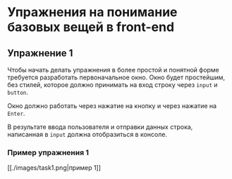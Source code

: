 # Упражнения на понимание базовых вещей в front-end

## Упражнение 1

Чтобы начать делать упражнения в более простой и понятной форме требуется разработать первоначальное окно. Окно будет простейшим, без стилей, которое должно принимать на вход строку через `input` и `button`.

Окно должно работать через нажатие на кнопку и через нажатие на `Enter`.

В результате ввода пользователя и отправки данных строка, написанная в `input` должна отобразиться в консоле.

### Пример упражнения 1

[[./images/task1.png|пример 1]]
